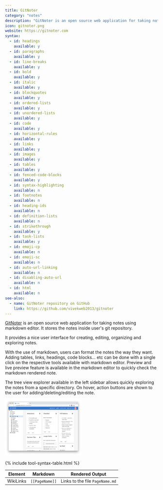 ```yaml
---
title: GitNoter
category: "notes"
description: "GitNoter is an open source web application for taking notes using markdown editor"
icon: gitnoter.png
website: https://gitnoter.com
syntax:
  - id: headings
    available: y
  - id: paragraphs
    available: y
  - id: line-breaks
    available: y
  - id: bold
    available: y
  - id: italic
    available: y
  - id: blockquotes
    available: y
  - id: ordered-lists
    available: y
  - id: unordered-lists
    available: y
  - id: code
    available: y
  - id: horizontal-rules
    available: y
  - id: links
    available: y
  - id: images
    available: y
  - id: tables
    available: y
  - id: fenced-code-blocks
    available: y
  - id: syntax-highlighting
    available: n
  - id: footnotes
    available: n
  - id: heading-ids
    available: n
  - id: definition-lists
    available: n
  - id: strikethrough
    available: y
  - id: task-lists
    available: y
  - id: emoji-cp
    available: n
  - id: emoji-sc
    available: n
  - id: auto-url-linking
    available: n
  - id: disabling-auto-url
    available: n
  - id: html
    available: n
see-also:
  - name: GitNoter repository on GitHub
    link: https://github.com/vivekweb2013/gitnoter
---
```


[GitNoter](https://gitnoter.com) is an open source web application for taking notes using markdown editor. It stores the notes inside user's git repository.

It provides a nice user interface for creating, editing, organizing and exploring notes.

With the use of markdown, users can format the notes the way they want. Adding tables, links, headings, code blocks... etc can be done with a single click on the respective tools available with markdown editor. Preview and live preview feature is available in the markdown editor to quickly check the markdown rendered note.

The tree view explorer available in the left sidebar allows quickly exploring the notes from a specific directory. On hover, action buttons are shown to the user for adding/deleting/editing the note.

<img src="/assets/images/tools/gitnoter.png" class="img-fluid" alt="GitNoter" style="width: 50%;">

{% include tool-syntax-table.html %}

<table class="table table-bordered" style="font-size: 14px">
  <thead class="thead-light">
    <tr>
      <th>Element</th>
      <th>Markdown</th>
      <th>Rendered Output</th>
    </tr>
  </thead>
  <tbody>
    <tr>
      <td>WikiLinks</td>
      <td><code>[[PageName]]</code></td>
      <td>Links to the file <code>PageName.md</code></td>
    </tr>
  </tbody>
</table>